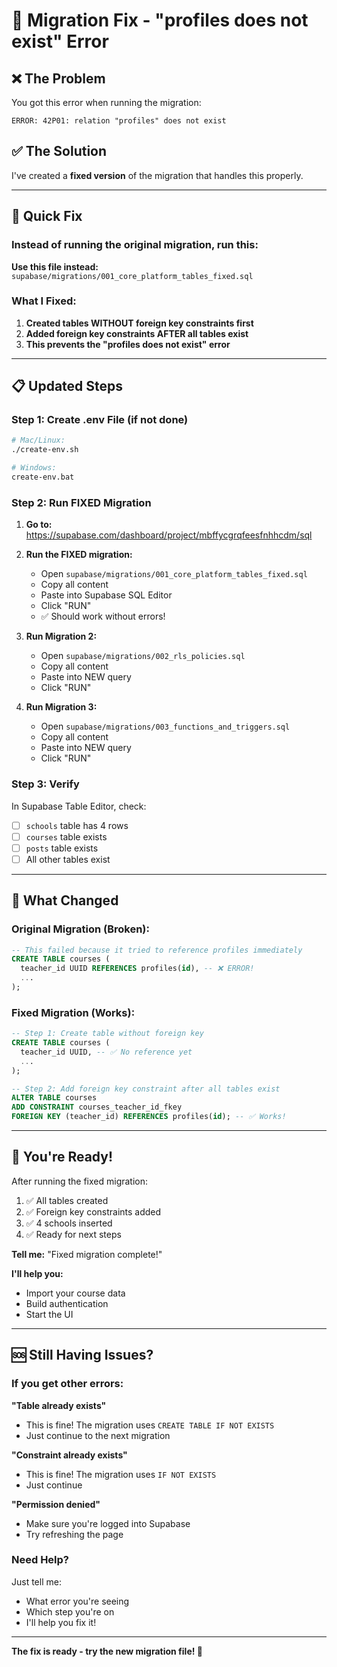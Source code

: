 # 🔧 Migration Fix - "profiles does not exist" Error

## ❌ The Problem

You got this error when running the migration:
```
ERROR: 42P01: relation "profiles" does not exist
```

## ✅ The Solution

I've created a **fixed version** of the migration that handles this properly.

---

## 🚀 Quick Fix

### Instead of running the original migration, run this:

**Use this file instead:** `supabase/migrations/001_core_platform_tables_fixed.sql`

### What I Fixed:

1. **Created tables WITHOUT foreign key constraints first**
2. **Added foreign key constraints AFTER all tables exist**
3. **This prevents the "profiles does not exist" error**

---

## 📋 Updated Steps

### Step 1: Create .env File (if not done)
```bash
# Mac/Linux:
./create-env.sh

# Windows:
create-env.bat
```

### Step 2: Run FIXED Migration

1. **Go to:** https://supabase.com/dashboard/project/mbffycgrqfeesfnhhcdm/sql

2. **Run the FIXED migration:**
   - Open `supabase/migrations/001_core_platform_tables_fixed.sql`
   - Copy all content
   - Paste into Supabase SQL Editor
   - Click "RUN"
   - ✅ Should work without errors!

3. **Run Migration 2:**
   - Open `supabase/migrations/002_rls_policies.sql`
   - Copy all content
   - Paste into NEW query
   - Click "RUN"

4. **Run Migration 3:**
   - Open `supabase/migrations/003_functions_and_triggers.sql`
   - Copy all content
   - Paste into NEW query
   - Click "RUN"

### Step 3: Verify

In Supabase Table Editor, check:
- [ ] `schools` table has 4 rows
- [ ] `courses` table exists
- [ ] `posts` table exists
- [ ] All other tables exist

---

## 🎯 What Changed

### Original Migration (Broken):
```sql
-- This failed because it tried to reference profiles immediately
CREATE TABLE courses (
  teacher_id UUID REFERENCES profiles(id), -- ❌ ERROR!
  ...
);
```

### Fixed Migration (Works):
```sql
-- Step 1: Create table without foreign key
CREATE TABLE courses (
  teacher_id UUID, -- ✅ No reference yet
  ...
);

-- Step 2: Add foreign key constraint after all tables exist
ALTER TABLE courses 
ADD CONSTRAINT courses_teacher_id_fkey 
FOREIGN KEY (teacher_id) REFERENCES profiles(id); -- ✅ Works!
```

---

## 🎉 You're Ready!

After running the fixed migration:

1. ✅ All tables created
2. ✅ Foreign key constraints added
3. ✅ 4 schools inserted
4. ✅ Ready for next steps

**Tell me:** "Fixed migration complete!"

**I'll help you:**
- Import your course data
- Build authentication
- Start the UI

---

## 🆘 Still Having Issues?

### If you get other errors:

**"Table already exists"**
- This is fine! The migration uses `CREATE TABLE IF NOT EXISTS`
- Just continue to the next migration

**"Constraint already exists"**
- This is fine! The migration uses `IF NOT EXISTS`
- Just continue

**"Permission denied"**
- Make sure you're logged into Supabase
- Try refreshing the page

### Need Help?

Just tell me:
- What error you're seeing
- Which step you're on
- I'll help you fix it!

---

**The fix is ready - try the new migration file! 🚀**
